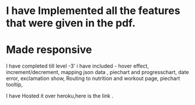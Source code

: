 # I have Implemented all the features that were given in the pdf.
# Made responsive
I have completed till level -3'
i have included -
hover effect,
increment/decrement,
mapping json data ,
piechart and progresschart,
date error,
exclamation show,
Routing to nutrition and workout page,
piechart tooltip,

I have Hosted it over heroku,here is the link .
